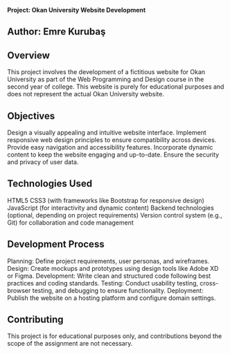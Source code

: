 **Project: Okan University Website Development**

Author: Emre Kurubaş
------------------------------------------------------------------------------------
**Overview**
-------------
This project involves the development of a fictitious website for Okan University as 
part of the Web Programming and Design course in the second year of college.
This website is purely for educational purposes and does not represent the actual Okan University website.

**Objectives**
----------
Design a visually appealing and intuitive website interface.
Implement responsive web design principles to ensure
compatibility across devices. Provide easy navigation and accessibility features.
Incorporate dynamic content to keep the website engaging and up-to-date.
Ensure the security and privacy of user data.

**Technologies Used**
------------
HTML5
CSS3 (with frameworks like Bootstrap for responsive design)
JavaScript (for interactivity and dynamic content)
Backend technologies (optional, depending on project requirements)
Version control system (e.g., Git) for collaboration and code management

**Development Process**
--------------
Planning: Define project requirements, user personas, and wireframes.
Design: Create mockups and prototypes using design tools like Adobe XD or Figma.
Development: Write clean and structured code following best practices and coding standards.
Testing: Conduct usability testing, cross-browser testing, and debugging to ensure functionality.
Deployment: Publish the website on a hosting platform and configure domain settings.

**Contributing**
---------------
This project is for educational purposes only, and
contributions beyond the scope of the assignment are not necessary.

